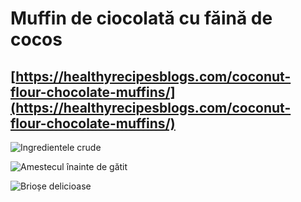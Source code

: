 # Muffin de ciocolată cu făină de cocos

## [https://healthyrecipesblogs.com/coconut-flour-chocolate-muffins/](https://healthyrecipesblogs.com/coconut-flour-chocolate-muffins/)

![Ingredientele crude](/images/IMG_1152.jpg)

![Amestecul înainte de gătit](/images/IMG_1153.jpg)

![Brioșe delicioase](/images/IMG_1163.jpg)
